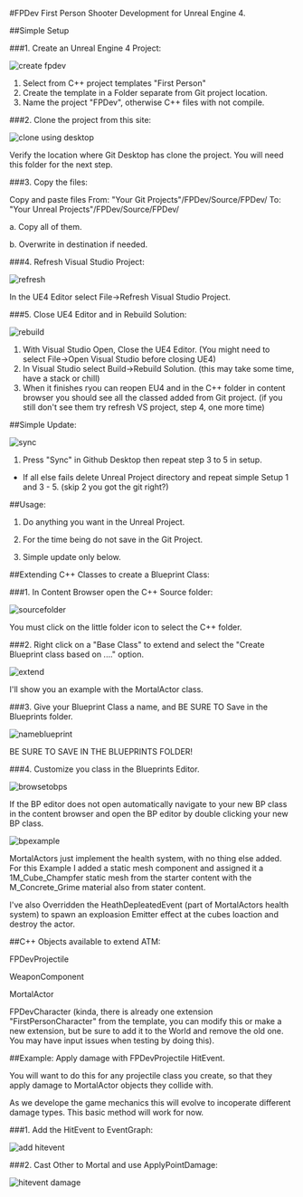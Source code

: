 #FPDev
First Person Shooter Development for Unreal Engine 4.




##Simple Setup

###1. Create an Unreal Engine 4 Project:

![create fpdev](https://cloud.githubusercontent.com/assets/1817852/22621947/1ee4f084-eaf5-11e6-9afe-c56f19a4bed4.png)

1. Select from C++ project templates "First Person"
2. Create the template in a Folder separate from Git project location.
3. Name the project "FPDev", otherwise C++ files with not compile.

###2. Clone the project from this site:

![clone using desktop](https://cloud.githubusercontent.com/assets/1817852/22621948/2b5b6d52-eaf5-11e6-9262-0761dbbdccd0.png)

Verify the location where Git Desktop has clone the project. You will need this folder for the next step.

###3. Copy the files:
  
  Copy and paste files
  From: "Your Git Projects"/FPDev/Source/FPDev/ 
  To: "Your Unreal Projects"/FPDev/Source/FPDev/

  a. Copy all of them.
  
  b. Overwrite in destination if needed. 

###4. Refresh Visual Studio Project:

![refresh](https://cloud.githubusercontent.com/assets/1817852/22622048/c87c8b4c-eaf6-11e6-95bc-c3086a01cc27.png)

In the UE4 Editor select File->Refresh Visual Studio Project.

###5. Close UE4 Editor and in Rebuild Solution:

![rebuild](https://cloud.githubusercontent.com/assets/1817852/22622065/2c54e650-eaf7-11e6-93a7-fb7c7f7d12c4.png)

1. With Visual Studio Open, Close the UE4 Editor. (You might need to select File->Open Visual Studio before closing UE4)
2. In Visual Studio select Build->Rebuild Solution.  (this may take some time, have a stack or chill)
3.  When it finishes ryou can reopen EU4 and in the C++ folder in content browser you should see all the classed added from Git project.   (if you still don't see them try refresh VS project, step 4, one more time)




##Simple Update:

![sync](https://cloud.githubusercontent.com/assets/1817852/22622009/125f5498-eaf6-11e6-8f93-b8f5561ccbeb.png)

1.  Press "Sync" in Github Desktop then repeat step 3 to 5 in setup.

  - If all else fails delete Unreal Project directory and repeat simple Setup 1 and 3 - 5. (skip 2 you got the git right?) 




##Usage:

1.  Do anything you want in the Unreal Project.

2.  For the time being do not save in the Git Project.

3.  Simple update only below.




##Extending C++ Classes to create a Blueprint Class:

###1. In Content Browser open the C++ Source folder:

![sourcefolder](https://cloud.githubusercontent.com/assets/1817852/22622353/38dd68a6-eafd-11e6-98d9-815d8eb77430.png)

You must click on the little folder icon to select the C++ folder.

###2. Right click on a "Base Class" to extend and select the "Create Blueprint class based on ...." option.

![extend](https://cloud.githubusercontent.com/assets/1817852/22622388/0dbbf40c-eafe-11e6-8186-ab953452aec8.png)

I'll show you an example with the MortalActor class.

###3. Give your Blueprint Class a name, and BE SURE TO Save in the Blueprints folder.

![nameblueprint](https://cloud.githubusercontent.com/assets/1817852/22622403/9e57bf50-eafe-11e6-94e8-6f8550150a63.png)

BE SURE TO SAVE IN THE BLUEPRINTS FOLDER!

###4.  Customize you class in the Blueprints Editor.

![browsetobps](https://cloud.githubusercontent.com/assets/1817852/22622422/07ba2136-eaff-11e6-84af-44906b310549.png)

If the BP editor does not open automatically navigate to your new BP class in the content browser and open the BP editor by double clicking your new BP class.

![bpexample](https://cloud.githubusercontent.com/assets/1817852/22622429/4fd582b2-eaff-11e6-8996-052d6b1e669b.png)

MortalActors just implement the health system, with no thing else added. For this Example I added a static mesh component and assigned it a 1M_Cube_Champfer static mesh from the starter content with the M_Concrete_Grime material also from stater content.

I've also Overridden the HeathDepleatedEvent (part of MortalActors health system) to spawn an exploasion Emitter effect at the cubes loaction and destroy the actor.

##C++ Objects available to extend ATM:

FPDevProjectile

WeaponComponent

MortalActor

FPDevCharacter (kinda, there is already one extension "FirstPersonCharacter" from the template, you can modify this or make a new extension, but be sure to add it to the World and remove the old one. You may have input issues when testing by doing this).


##Example:  Apply damage with FPDevProjectile HitEvent.

You will want to do this for any projectile class you create, so that they apply damage to MortalActor objects they collide with.  

As we develope the game mechanics this will evolve to incoperate different damage types.  This basic method will work for now.

###1. Add the HitEvent to EventGraph:

![add hitevent](https://cloud.githubusercontent.com/assets/1817852/22622543/88b687a4-eb02-11e6-990a-05503d27aa7a.png)

###2. Cast Other to Mortal and use ApplyPointDamage:

![hitevent damage](https://cloud.githubusercontent.com/assets/1817852/22622544/88bb1c42-eb02-11e6-8ab7-1a5cba8c2c0f.png)

